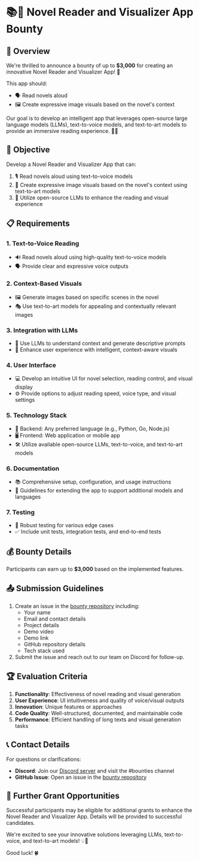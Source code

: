 # 📚🎨 Novel Reader and Visualizer App Bounty

## 🌟 Overview

We're thrilled to announce a bounty of up to **$3,000** for creating an innovative Novel Reader and Visualizer App! 🚀

This app should:

- 🗣️ Read novels aloud
- 🖼️ Create expressive image visuals based on the novel's context

Our goal is to develop an intelligent app that leverages open-source large language models (LLMs), text-to-voice models, and text-to-art models to provide an immersive reading experience. 📖✨

## 🎯 Objective

Develop a Novel Reader and Visualizer App that can:

1. 🎙️ Read novels aloud using text-to-voice models
2. 🎨 Create expressive image visuals based on the novel's context using text-to-art models
3. 🧠 Utilize open-source LLMs to enhance the reading and visual experience

## 📋 Requirements

### 1. Text-to-Voice Reading

- 🔊 Read novels aloud using high-quality text-to-voice models
- 🗣️ Provide clear and expressive voice outputs

### 2. Context-Based Visuals

- 🖼️ Generate images based on specific scenes in the novel
- 🎭 Use text-to-art models for appealing and contextually relevant images

### 3. Integration with LLMs

- 🤖 Use LLMs to understand context and generate descriptive prompts
- 🌈 Enhance user experience with intelligent, context-aware visuals

### 4. User Interface

- 💻 Develop an intuitive UI for novel selection, reading control, and visual display
- ⚙️ Provide options to adjust reading speed, voice type, and visual settings

### 5. Technology Stack

- 🔧 Backend: Any preferred language (e.g., Python, Go, Node.js)
- 🖥️ Frontend: Web application or mobile app
- 🛠️ Utilize available open-source LLMs, text-to-voice, and text-to-art models

### 6. Documentation

- 📚 Comprehensive setup, configuration, and usage instructions
- 📝 Guidelines for extending the app to support additional models and languages

### 7. Testing

- 🧪 Robust testing for various edge cases
- ✅ Include unit tests, integration tests, and end-to-end tests

## 💰 Bounty Details

Participants can earn up to **$3,000** based on the implemented features.

## 📤 Submission Guidelines

1. Create an issue in the [bounty repository](https://github.com/spheronfdn/sos-ai-bounty) including:
   - Your name
   - Email and contact details
   - Project details
   - Demo video
   - Demo link
   - GitHub repository details
   - Tech stack used
2. Submit the issue and reach out to our team on Discord for follow-up.

## 🏆 Evaluation Criteria

1. **Functionality**: Effectiveness of novel reading and visual generation
2. **User Experience**: UI intuitiveness and quality of voice/visual outputs
3. **Innovation**: Unique features or approaches
4. **Code Quality**: Well-structured, documented, and maintainable code
5. **Performance**: Efficient handling of long texts and visual generation tasks

## 📞 Contact Details

For questions or clarifications:

- **Discord**: Join our [Discord server](https://sphn.wiki/discord) and visit the #bounties channel
- **GitHub Issue**: Open an issue in the [bounty repository](https://github.com/spheronfdn/sos-ai-bounty/issues)

## 🚀 Further Grant Opportunities

Successful participants may be eligible for additional grants to enhance the Novel Reader and Visualizer App. Details will be provided to successful candidates.

We're excited to see your innovative solutions leveraging LLMs, text-to-voice, and text-to-art models! 💡🌟

Good luck! 🍀
